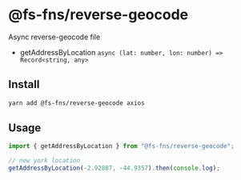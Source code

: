 # @fs-fns/reverse-geocode

Async reverse-geocode file

- getAddressByLocation `async (lat: number, lon: number) => Record<string, any>`

## Install

```sh
yarn add @fs-fns/reverse-geocode axios
```

## Usage

```js
import { getAddressByLocation } from "@fs-fns/reverse-geocode";

// new york location
getAddressByLocation(-2.92887, -44.9357).then(console.log);
```
